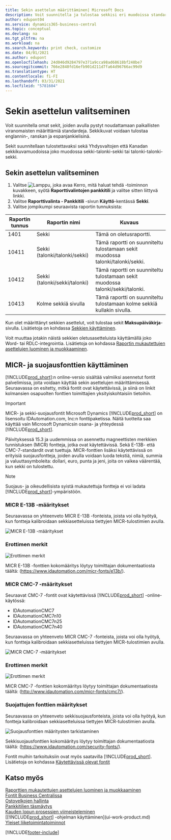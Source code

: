 ```yaml
---
title: Sekin asettelun määrittäminen| Microsoft Docs
description: Voit suunnitella ja tulostaa sekkisi eri muodoissa standardinmukaisia vaatimuksia noudattaen.
author: edupont04
ms.service: dynamics365-business-central
ms.topic: conceptual
ms.devlang: na
ms.tgt_pltfrm: na
ms.workload: na
ms.search.keywords: print check, customize
ms.date: 04/01/2021
ms.author: edupont
ms.openlocfilehash: 24d046d9284797e371a9cca98ad68618bf248be7
ms.sourcegitcommit: 766e2840fd16efb901d211d7fa64d96766ac99d9
ms.translationtype: HT
ms.contentlocale: fi-FI
ms.lasthandoff: 03/31/2021
ms.locfileid: "5781604"
---
```

# <a name="select-a-check-layout"></a>Sekin asettelun valitseminen
Voit suunnitella omat sekit, joiden avulla pystyt noudattamaan paikallisten viranomaisten määrittämiä standardeja. Sekkikuvat voidaan tulostaa englannin-, ranskan ja espanjankielisinä.

Sekit suunnitellaan tulostettavaksi sekä Yhdysvaltojen että Kanadan sekkikuvamuodoissa joko muodossa sekki-talonki-sekki tai talonki-talonki-sekki.

## <a name="to-select-a-check-layout"></a>Sekin asettelun valitseminen
1. Valitse ![Lamppu, joka avaa Kerro, mitä haluat tehdä -toiminnon](media/ui-search/search_small.png "Kerro, mitä haluat tehdä") kuvakkeen, syötä **Raporttivalintojen pankkitili** ja valitse sitten liittyvä linkki.
2. Valitse **Raporttivalinta - Pankkitili** -sivun **Käyttö**-kentässä **Sekki**.
3. Valitse jompikumpi seuraavista raportin tunnuksista:

| Raportin tunnus | Raportin nimi | Kuvaus |
| --- | --- | --- |
| 1401 |Sekki |Tämä on oletusraportti. |
| 10411 |Sekki (talonki/talonki/sekki) |Tämä raportti on suunniteltu tulostamaan sekit muodossa talonki/talonki/sekki. |
| 10412 |Sekki (talonki/sekki/talonki) |Tämä raportti on suunniteltu tulostamaan sekit muodossa talonki/sekki/talonki. |
| 10413 |Kolme sekkiä sivulla |Tämä raportti on suunniteltu tulostamaan kolme sekkiä kullakin sivulla. |

Kun olet määrittänyt sekkien asettelut, voit tulostaa sekit **Maksupäiväkirja**-sivulla. Lisätietoja on kohdassa [Sekkien käyttäminen](payables-how-work-checks.md).

Voit muuttaa jotakin näistä sekkien oletusasetteluista käyttämällä joko Word- tai RDLC-integrointia. Lisätietoja on kohdassa [Raportin mukautettujen asettelujen luominen ja muokkaaminen](ui-how-create-custom-report-layout.md).

## <a name="using-micr-and-security-fonts"></a>MICR- ja suojausfonttien käyttäminen
[!INCLUDE[prod_short](includes/prod_short.md)]:n online-versio sisältää valmiiksi asennetut fontit palvelimissa, joita voidaan käyttää sekin asettelujen määrittämisessä. Seuraavassa on esitetty, mitkä fontit ovat käytettävissä, ja siinä on linkit kolmansien osapuolten fonttien toimittajien yksityiskohtaisiin tietoihin.

> [!Important]
> MICR- ja sekki-suojausfontit Microsoft Dynamics [!INCLUDE[prod_short](includes/prod_short.md)] on lisensoitu IDAutomation.com, Inc:n fonttipaketissa. Näitä tuotteita saa käyttää vain Microsoft Dynamicsin osana- ja yhteydessä [!INCLUDE[prod_short](includes/prod_short.md)].

Päivityksessä 15.3 ja uudemmissa on asennettu magneettisten merkkien tunnistuksen (MICR) fontteja, jotka ovat käytettävissä. Sekä E-13B- että CMC-7-standardit ovat tuettuja. MICR-fonttien lisäksi käytettävissä on erityisiä suojausfontteja, joiden avulla voidaan luoda tekstiä, nimiä, summia ja valuuttasymboleita: dollari, euro, punta ja jeni, joita on vaikea väärentää, kun sekki on tulostettu.

> [!NOTE]
> Suojaus- ja oikeudellisista syistä mukautettuja fontteja ei voi ladata [!INCLUDE[prod_short](includes/prod_short.md)]-ympäristöön.

### <a name="micr-e-13b-specifications"></a>MICR E-13B -määritykset
Seuraavassa on yhteenveto MICR E-13B -fonteista, joista voi olla hyötyä, kun fontteja kalibroidaan sekkiasetteluissa tiettyjen MICR-tulostimien avulla.

![MICR E-13B -määritykset](media/font_MICR_E-13B_Specifications.png "MICR E-13B -määritykset")

### <a name="delimiter-characters"></a>Erottimen merkit
![Erottimen merkit](media/font-micr-letters.png "Erottimen merkit")

MICR E-13B -fonttien kokomääritys löytyy toimittajan dokumentaatiosta täältä: (https://www.idautomation.com/micr-fonts/e13b/).

### <a name="micr-cmc-7-specifications"></a>MICR CMC-7 -määritykset
Seuraavat CMC-7 -fontit ovat käytettävissä [!INCLUDE[prod_short](includes/prod_short.md)] -online-käytössä:

- IDAutomationCMC7
- IDAutomationCMC7n10
- IDAutomationCMC7n25
-   IDAutomationCMC7n40

Seuraavassa on yhteenveto MICR CMC-7 -fonteista, joista voi olla hyötyä, kun fontteja kalibroidaan sekkiasetteluissa tiettyjen MICR-tulostimien avulla.

![MICR CMC-7 -määritykset](media/font_MICR_CMC-7_Specifications.png "MICR CMC-7 -määritykset")

### <a name="delimiter-characters"></a>Erottimen merkit
![Erottimen merkit](media/font-cmc7-letters.png "Erottimen merkit")

MICR CMC-7 -fonttien kokomääritys löytyy toimittajan dokumentaatiosta täältä: (http://www.idautomation.com/micr-fonts/cmc7/).

### <a name="secure-font-specifications"></a>Suojattujen fonttien määritykset
Seuraavassa on yhteenveto sekkisuojausfonteista, joista voi olla hyötyä, kun fontteja kalibroidaan sekkiasetteluissa tiettyjen MICR-tulostimien avulla.

![Suojausfonttien määritysten tarkistaminen](media/font_check-security-font_Specifications.png "Suojausfonttien määritysten tarkistaminen")

Sekkisuojausfonttien kokomääritys löytyy toimittajan dokumentaatiosta täältä: (https://www.idautomation.com/security-fonts/).

Fontit muihin tarkoituksiin ovat myös saatavilla [!INCLUDE[prod_short](includes/prod_short.md)]. Lisätietoja on kohdassa [Käytettävissä olevat fontit](ui-fonts.md)

## <a name="see-also"></a>Katso myös
[Raporttien mukautettujen asettelujen luominen ja muokkaaminen](ui-how-create-custom-report-layout.md)  
[Fontit Business Centralissa](ui-fonts.md)  
[Ostovelkojen hallinta](payables-manage-payables.md)  
[Pankkitilien täsmäytys](bank-manage-bank-accounts.md)   
[Kauden lopun prosessien viimeisteleminen](year-how-complete-period-end-processes.md)  
[[!INCLUDE[prod_short](includes/prod_short.md)] -ohjelman käyttäminen](ui-work-product.md)  
[Yleiset liiketoimintatoiminnot](ui-across-business-areas.md)


[!INCLUDE[footer-include](includes/footer-banner.md)]